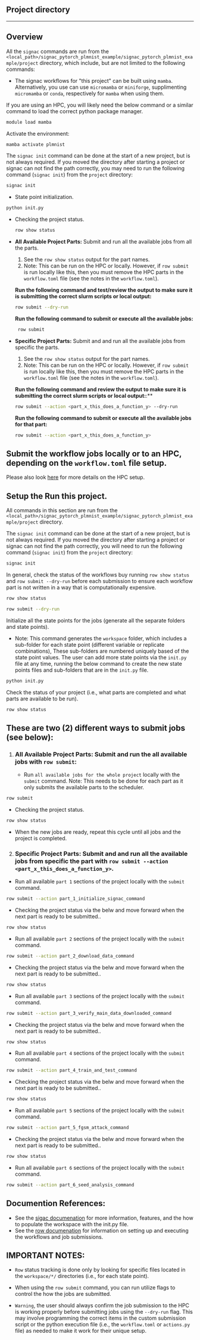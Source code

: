 ## Project directory
--------------------

## Overview
All the `signac` commands are run from the `<local_path>/signac_pytorch_plmnist_example/signac_pytorch_plmnist_example/project` directory, which include, but are not limited to the following commands:


- The signac workflows for "this project" can be built using `mamba`.  Alternatively, you use can use `micromamba` or `miniforge`,  supplimenting `micromamba` or `conda`, respectively for `mamba` when using them.  

If you are using an HPC, you will likely need the below command or a similar command to load the correct python package manager.  

```bash
module load mamba
```

Activate the environment:

```bash
mamba activate plmnist
```

The `signac init` command can be done at the start of a new project, but is not always required. If you moved the directory after starting a project or signac can not find the path correctly, you may need to run the following command (`signac init`) from the `project` directory:

```bash
signac init
```

 - State point initialization.
```bash
python init.py
```

 - Checking the project status.
    ```bash
    row show status
    ```

 - **All Available Project Parts:**  Submit and run all the available jobs from all the parts.
   1. See the `row show status` output for the part names.
   2. Note: This can be run on the HPC or locally.  However, if `row submit` is run locally like this, then you must remove the HPC parts in the `workflow.toml` file (see the notes in the `workflow.toml`).

    **Run the following command and test/review the output to make sure it is submitting the correct slurm scripts or local output:**
    ```bash
    row submit --dry-run
    ```

    **Run the following command to submit or execute all the available jobs:**
   ```bash
    row submit
    ```

- **Specific Project Parts:**  Submit and and run all the available jobs from specific the parts.
  1. See the `row show status` output for the part names.
  2. Note: This can be run on the HPC or locally.  However, if `row submit` is run locally like this, then you must remove the HPC parts in the `workflow.toml` file (see the notes in the `workflow.toml`).

    **Run the following command and review the output to make sure it is submitting the correct slurm scripts or local output:**:**
    ```bash
    row submit --action <part_x_this_does_a_function_y> --dry-run
    ```

    **Run the following command to submit or execute all the available jobs for that part:**
    ```bash
    row submit --action <part_x_this_does_a_function_y>
    ```

## Submit the workflow jobs locally or to an HPC, depending on the `workflow.toml` file setup. 

Please also look [here](https://row.readthedocs.io/en/0.4.0/workflow/action/submit-options.html) for more details on the HPC setup.

## Setup the Run this project.

All commands in this section are run from the `<local_path>/signac_pytorch_plmnist_example/signac_pytorch_plmnist_example/project` directory.

The `signac init` command can be done at the start of a new project, but is not always required. If you moved the directory after starting a project or signac can not find the path correctly, you will need to run the following command (`signac init`) from the `project` directory:

```bash
signac init
```

In general, check the status of the workflows buy running `row show status` and `row submit --dry-run` before each submission to ensure each workflow part is not written in a way that is computationally expensive.  

```bash
row show status
```

```bash
row submit --dry-run
```

Initialize all the state points for the jobs (generate all the separate folders and state points).  
 - Note: This command generates the `workspace` folder, which includes a sub-folder for each state point (different variable or replicate combinations),  These sub-folders are numbered uniquely based of the state point values.  The user can add more state points via the `init.py` file at any time, running the below command to create the new state points files and sub-folders that are in the `init.py` file.

 ```bash
python init.py
```

Check the status of your project (i.e., what parts are completed and what parts are available to be run).

```bash
row show status
```

## These are two (2) different ways to submit jobs (see below):

1. ### **All Available Project Parts:**  Submit and run the all available jobs with `row submit`:
   - Run `all available jobs for the whole project` locally with the `submit` command. 
Note: This needs to be done for each part as it only submits the available parts to the scheduler.

 ```bash
 row submit
 ```

- Checking the project status.
  
 ```bash
 row show status
 ```

- When the new jobs are ready, repeat this cycle until all jobs and the project is completed.
  

2. ### **Specific Project Parts:**  Submit and and run all the available jobs from specific the part with `row submit --action <part_x_this_does_a_function_y>`.
 - Run all available `part 1` sections of the project locally with the `submit` command.

```bash
row submit --action part_1_initialize_signac_command
```

 - Checking the project status via the belw and move forward when the next part is ready to be submitted..
  
 ```bash
 row show status
 ```

 - Run all available `part 2` sections of the project locally with the `submit` command.

```bash
row submit --action part_2_download_data_command
```

 - Checking the project status via the belw and move forward when the next part is ready to be submitted..
  
 ```bash
 row show status
 ```

 - Run all available `part 3` sections of the project locally with the `submit` command.

```bash
row submit --action part_3_verify_main_data_downloaded_command
```

 - Checking the project status via the belw and move forward when the next part is ready to be submitted..
  
 ```bash
 row show status
 ```

 - Run all available `part 4` sections of the project locally with the `submit` command.

```bash
row submit --action part_4_train_and_test_command
```

 - Checking the project status via the belw and move forward when the next part is ready to be submitted..
  
 ```bash
 row show status
 ```

 - Run all available `part 5` sections of the project locally with the `submit` command.

```bash
row submit --action part_5_fgsm_attack_command
```

 - Checking the project status via the belw and move forward when the next part is ready to be submitted..
  
 ```bash
 row show status
 ```

 - Run all available `part 6` sections of the project locally with the `submit` command.

```bash
row submit --action part_6_seed_analysis_command
```

## Documention References:

- See the [sigac documenation](https://docs.signac.io/) for more information, features, and the how to populate the workspace with the init.py file.
- See the [row documenation](https://row.readthedocs.io/) for information on setting up and executing the workflows and job submissions. 

## IMPORTANT NOTES:
- `Row` status tracking is done only by looking for specific files located in the `workspace/*/` directories (i.e., for each state point).

- When using the `row submit` command, you can run utilize flags to control the how the jobs are submitted. 

- `Warning`, the user should always confirm the job submission to the HPC is working properly before submitting jobs using the `--dry-run` flag.  This may involve programming the correct items in the custom submission script or the python execution file (i.e., the `workflow.toml` or `actions.py` file) as needed to make it work for their unique setup. 


